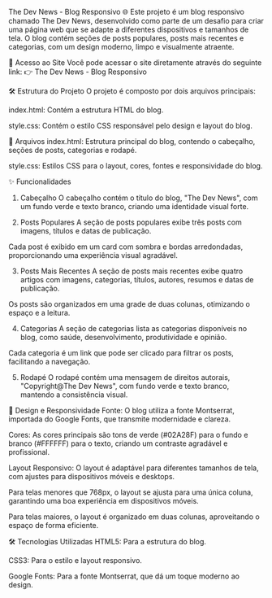 The Dev News - Blog Responsivo 🌐
Este projeto é um blog responsivo chamado The Dev News, desenvolvido como parte de um desafio para criar uma página web que se adapte a diferentes dispositivos e tamanhos de tela. O blog contém seções de posts populares, posts mais recentes e categorias, com um design moderno, limpo e visualmente atraente.

🚀 Acesso ao Site
Você pode acessar o site diretamente através do seguinte link:
👉 The Dev News - Blog Responsivo

🛠️ Estrutura do Projeto
O projeto é composto por dois arquivos principais:

index.html: Contém a estrutura HTML do blog.

style.css: Contém o estilo CSS responsável pelo design e layout do blog.

📂 Arquivos
index.html: Estrutura principal do blog, contendo o cabeçalho, seções de posts, categorias e rodapé.

style.css: Estilos CSS para o layout, cores, fontes e responsividade do blog.

✨ Funcionalidades
1. Cabeçalho
O cabeçalho contém o título do blog, "The Dev News", com um fundo verde e texto branco, criando uma identidade visual forte.

2. Posts Populares
A seção de posts populares exibe três posts com imagens, títulos e datas de publicação.

Cada post é exibido em um card com sombra e bordas arredondadas, proporcionando uma experiência visual agradável.

3. Posts Mais Recentes
A seção de posts mais recentes exibe quatro artigos com imagens, categorias, títulos, autores, resumos e datas de publicação.

Os posts são organizados em uma grade de duas colunas, otimizando o espaço e a leitura.

4. Categorias
A seção de categorias lista as categorias disponíveis no blog, como saúde, desenvolvimento, produtividade e opinião.

Cada categoria é um link que pode ser clicado para filtrar os posts, facilitando a navegação.

5. Rodapé
O rodapé contém uma mensagem de direitos autorais, "Copyright@The Dev News", com fundo verde e texto branco, mantendo a consistência visual.

🎨 Design e Responsividade
Fonte: O blog utiliza a fonte Montserrat, importada do Google Fonts, que transmite modernidade e clareza.

Cores: As cores principais são tons de verde (#02A28F) para o fundo e branco (#FFFFFF) para o texto, criando um contraste agradável e profissional.

Layout Responsivo: O layout é adaptável para diferentes tamanhos de tela, com ajustes para dispositivos móveis e desktops.

Para telas menores que 768px, o layout se ajusta para uma única coluna, garantindo uma boa experiência em dispositivos móveis.

Para telas maiores, o layout é organizado em duas colunas, aproveitando o espaço de forma eficiente.

🛠️ Tecnologias Utilizadas
HTML5: Para a estrutura do blog.

CSS3: Para o estilo e layout responsivo.

Google Fonts: Para a fonte Montserrat, que dá um toque moderno ao design.
